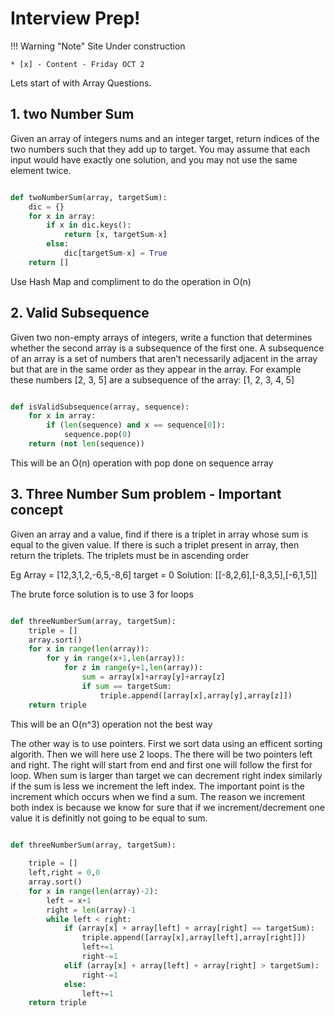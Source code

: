 # Interview Prep!

!!! Warning "Note"
    Site Under construction

    * [x] - Content - Friday OCT 2

Lets start of with Array Questions.



## 1. two Number Sum

Given an array of integers nums and an integer target, return indices of the two numbers such that they add up to target.
You may assume that each input would have exactly one solution, and you may not use the same element twice.

``` py

def twoNumberSum(array, targetSum):
    dic = {}
	for x in array:
		if x in dic.keys():
			return [x, targetSum-x]
		else:
			dic[targetSum-x] = True
	return []
```

Use Hash Map and compliment to do the operation in O(n)


## 2. Valid Subsequence

Given two non-empty arrays of integers, write a function that determines whether the second array is a subsequence of the first one.
A subsequence of an array is a set of numbers that aren’t necessarily adjacent in the array but that are in the same order as they appear in the array. For example these numbers
[2, 3, 5]
are a subsequence of the array:
[1, 2, 3, 4, 5]

``` py

def isValidSubsequence(array, sequence):
	for x in array:
		if (len(sequence) and x == sequence[0]):
			sequence.pop(0)
	return (not len(sequence))

```
This will be an O(n) operation with pop done on sequence array


## 3. Three Number Sum problem - Important concept

Given an array and a value, find if there is a triplet in array whose sum is equal to the given value. If there is such a triplet present in array, then return the triplets. The triplets must be in ascending order

Eg Array = [12,3,1,2,-6,5,-8,6] target = 0
Solution: [[-8,2,6],[-8,3,5],[-6,1,5]]

The brute force solution is to use 3 for loops 

``` py

def threeNumberSum(array, targetSum):
	triple = []
	array.sort()
	for x in range(len(array)):
		for y in range(x+1,len(array)):
			for z in range(y+1,len(array)):
				sum = array[x]+array[y]+array[z]
				if sum == targetSum:
					triple.append([array[x],array[y],array[z]])
	return triple

```
This will be an O(n^3) operation not the best way

The other way is to use pointers. First we sort data using an efficent sorting algorith. Then we will here use 2 loops. The there will be two pointers left and right.
The right will start from end and first one will follow the first for loop.
When sum is larger than target we can decrement right index similarly if the sum is less we increment the left index.
The important point is the increment which occurs when we find a sum. The reason we increment both index is because we know for sure that if we increment/decrement one value it is definitly not going to be equal to sum. 

```py

def threeNumberSum(array, targetSum):
    
	triple = []
	left,right = 0,0
	array.sort()
	for x in range(len(array)-2):
		left = x+1
		right = len(array)-1
		while left < right:
			if (array[x] + array[left] + array[right] == targetSum):
				triple.append([array[x],array[left],array[right]])
				left+=1
				right-=1
			elif (array[x] + array[left] + array[right] > targetSum):
				right-=1
			else:
				left+=1
	return triple
			
```

